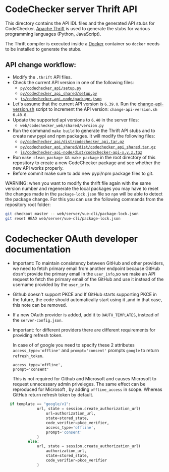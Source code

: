 # CodeChecker server Thrift API

This directory contains the API IDL files and the generated API stubs for
CodeChecker. [Apache Thrift](https://thrift.apache.org/) is used to generate
the stubs for various programming languages (Python, JavaScript).

The Thrift compiler is executed inside a [Docker](https://www.docker.com/)
container so `docker` needs to be installed to generate the stubs.

## API change workflow:
- Modify the `.thrift` API files.
- Check the current API version in one of the following files:
  - [`py/codechecker_api/setup.py`](py/codechecker_api/setup.py)
  - [`py/codechecker_api_shared/setup.py`](py/codechecker_api_shared/setup.py)
  - [`js/codechecker-api-node/package.json`](js/codechecker-api-node/package.json)
- Let's assume that the current API version is `6.39.0`. Run the
[change-api-version.sh](change-api-version.sh) script to increment the API
version: `change-api-version.sh 6.40.0`.
- Update the supported api versions to `6.40` in the server files:
  - `web/codechecker_web/shared/version.py`
- Run the command `make build` to generate the Thrift API stubs and to create
new pypi and npm packages. It will modify the following files:
  - [`py/codechecker_api/dist/codechecker_api.tar.gz`](py/codechecker_api/dist/codechecker_api.tar.gz)
  - [`py/codechecker_api_shared/dist/codechecker_api_shared.tar.gz`](py/codechecker_api_shared/dist/codechecker_api_shared.tar.gz)
  - [`js/codechecker-api-node/dist/codechecker-api-x.y.z.tgz`](js/codechecker-api-node/dist/)
- Run `make clean_package && make package` in the root directory of this
repository to create a new CodeChecker package and see whether the new API
works properly.
- Before commit make sure to add new pypi/npm package files to git.

WARNING: when you want to modify the thrift file again with the same version
number and regenerate the local packages you may have to reset the changes
made in the `package-lock.json` file so `npm` will be able to detect the
package change. For this you can use the following commands from the repository
root folder:
```sh
git checkout master -- web/server/vue-cli/package-lock.json
git reset HEAD web/server/vue-cli/package-lock.json
```
# Codechecker OAuth developer documentation

  * Important: To maintain consistency between GitHub and other providers, we need to fetch primary email
  from another endpoint because GitHub dosn't provide the primary email in the `user_info`,so
  we make an API request to fetch the primary email of the GitHub and use it instead of the username provided by the `user_info`.

  * Github doesn't support PKCE and If GitHub starts supporting PKCE in the future, the code should automatically
  start using it ,and in that case, this note can be removed.

  * If a new OAuth provider is added, add it to `OAUTH_TEMPLATES`, instead of the `server-config.json`.

  * Important: for different providers there are different requirements for providing refresh token.

    In case of of google you need to specify these 2 attributes `access_type='offline'` and `prompt='consent'` prompts `google` to return `refresh_token`.

    ```
    access_type='offline',
    prompt='consent'
    ```

    This is not required for Github and Microsoft and causes Microsoft to request unnecessary admin priveleges.
    The same effect can be reproduced for Microsoft , by adding `offline_access` in scope.
    Whereas GitHub return refresh token by default.

```.py
  if template == "google/v1":
              url, state = session.create_authorization_url(
                  url=authorization_url,
                  state=stored_state,
                  code_verifier=pkce_verifier,
                  access_type='offline',
                  prompt='consent'
              )
          else:
              url, state = session.create_authorization_url(
                  authorization_url,
                  state=stored_state,
                  code_verifier=pkce_verifier
              )
```